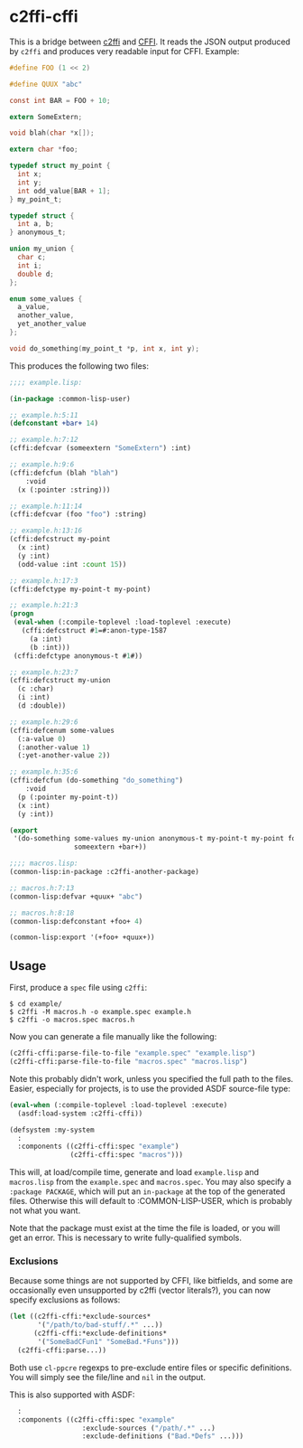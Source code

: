 # c2ffi-cffi

This is a bridge between [c2ffi](https://github.com/rpav/c2ffi) and
[CFFI](http://common-lisp.net/project/cffi/).  It reads the JSON
output produced by `c2ffi` and produces very readable input for CFFI.
Example:

```c
#define FOO (1 << 2)

#define QUUX "abc"

const int BAR = FOO + 10;

extern SomeExtern;

void blah(char *x[]);

extern char *foo;

typedef struct my_point {
  int x;
  int y;
  int odd_value[BAR + 1];
} my_point_t;

typedef struct {
  int a, b;
} anonymous_t;

union my_union {
  char c;
  int i;
  double d;
};

enum some_values {
  a_value,
  another_value,
  yet_another_value
};

void do_something(my_point_t *p, int x, int y);
```

This produces the following two files:

```lisp
;;;; example.lisp:

(in-package :common-lisp-user)

;; example.h:5:11
(defconstant +bar+ 14)

;; example.h:7:12
(cffi:defcvar (someextern "SomeExtern") :int)

;; example.h:9:6
(cffi:defcfun (blah "blah")
    :void
  (x (:pointer :string)))

;; example.h:11:14
(cffi:defcvar (foo "foo") :string)

;; example.h:13:16
(cffi:defcstruct my-point
  (x :int)
  (y :int)
  (odd-value :int :count 15))

;; example.h:17:3
(cffi:defctype my-point-t my-point)

;; example.h:21:3
(progn
 (eval-when (:compile-toplevel :load-toplevel :execute)
   (cffi:defcstruct #1=#:anon-type-1587
     (a :int)
     (b :int)))
 (cffi:defctype anonymous-t #1#))

;; example.h:23:7
(cffi:defcstruct my-union
  (c :char)
  (i :int)
  (d :double))

;; example.h:29:6
(cffi:defcenum some-values
  (:a-value 0)
  (:another-value 1)
  (:yet-another-value 2))

;; example.h:35:6
(cffi:defcfun (do-something "do_something")
    :void
  (p (:pointer my-point-t))
  (x :int)
  (y :int))

(export
 '(do-something some-values my-union anonymous-t my-point-t my-point foo blah
                someextern +bar+))

;;;; macros.lisp:
(common-lisp:in-package :c2ffi-another-package)

;; macros.h:7:13
(common-lisp:defvar +quux+ "abc")

;; macros.h:8:18
(common-lisp:defconstant +foo+ 4)

(common-lisp:export '(+foo+ +quux+))
```

## Usage

First, produce a `spec` file using `c2ffi`:

```console
$ cd example/
$ c2ffi -M macros.h -o example.spec example.h
$ c2ffi -o macros.spec macros.h
```

Now you can generate a file manually like the following:

```lisp
(c2ffi-cffi:parse-file-to-file "example.spec" "example.lisp")
(c2ffi-cffi:parse-file-to-file "macros.spec" "macros.lisp")
```

Note this probably didn't work, unless you specified the full path to
the files.  Easier, especially for projects, is to use the provided
ASDF source-file type:

```lisp
(eval-when (:compile-toplevel :load-toplevel :execute)
  (asdf:load-system :c2ffi-cffi))

(defsystem :my-system
  :
  :components ((c2ffi-cffi:spec "example")
               (c2ffi-cffi:spec "macros")))
```

This will, at load/compile time, generate and load `example.lisp` and
`macros.lisp` from the `example.spec` and `macros.spec`.  You may also
specify a `:package PACKAGE`, which will put an `in-package` at the
top of the generated files.  Otherwise this will default to
:COMMON-LISP-USER, which is probably not what you want.

Note that the package must exist at the time the file is loaded, or
you will get an error.  This is necessary to write fully-qualified
symbols.

### Exclusions

Because some things are not supported by CFFI, like bitfields, and
some are occasionally even unsupported by c2ffi (vector literals?),
you can now specify exclusions as follows:

```lisp
(let ((c2ffi-cffi:*exclude-sources*
       '("/path/to/bad-stuff/.*" ...))
      (c2ffi-cffi:*exclude-definitions*
       '("SomeBadCFun1" "SomeBad.*Funs")))
  (c2ffi-cffi:parse...))
```

Both use `cl-ppcre` regexps to pre-exclude entire files or specific
definitions.  You will simply see the file/line and `nil` in the
output.

This is also supported with ASDF:

```lisp
  :
  :components ((c2ffi-cffi:spec "example"
                  :exclude-sources ("/path/.*" ...)
                  :exclude-definitions ("Bad.*Defs" ...)))
```
